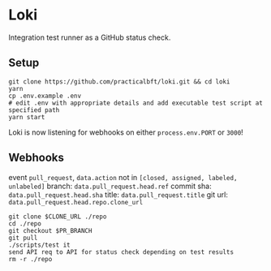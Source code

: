 # Loki
Integration test runner as a GitHub status check.

## Setup
```
git clone https://github.com/practicalbft/loki.git && cd loki
yarn
cp .env.example .env
# edit .env with appropriate details and add executable test script at specified path
yarn start
```

Loki is now listening for webhooks on either `process.env.PORT` or `3000`!

## Webhooks
event `pull_request`, `data.action` not in `[closed, assigned, labeled, unlabeled]`
branch: `data.pull_request.head.ref`
commit sha: `data.pull_request.head.sha`
title: `data.pull_request.title`
git url: `data.pull_request.head.repo.clone_url`

```
git clone $CLONE_URL ./repo
cd ./repo
git checkout $PR_BRANCH
git pull
./scripts/test it
send API req to API for status check depending on test results
rm -r ./repo
```
